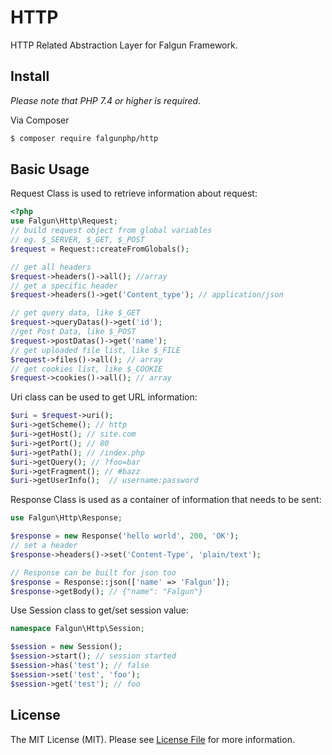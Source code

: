 
# HTTP

HTTP Related Abstraction Layer for Falgun Framework.

## Install
 *Please note that PHP 7.4 or higher is required.*

Via Composer

``` bash
$ composer require falgunphp/http
```

## Basic Usage
Request Class is used to retrieve information about request:
```php
<?php
use Falgun\Http\Request;
// build request object from global variables
// eg. $_SERVER, $_GET, $_POST
$request = Request::createFromGlobals();

// get all headers
$request->headers()->all(); //array
// get a specific header
$request->headers()->get('Content_type'); // application/json

// get query data, like $_GET
$request->queryDatas()->get('id');
//get Post Data, like $_POST
$request->postDatas()->get('name');
// get uploaded file list, like $_FILE
$request->files()->all(); // array
// get cookies list, like $_COOKIE
$request->cookies()->all(); // array
```
Uri class can be used to get URL information:
```php
$uri = $request->uri();
$uri->getScheme(); // http
$uri->getHost(); // site.com
$uri->getPort(); // 80
$uri->getPath(); // /index.php
$uri->getQuery(); // ?foo=bar
$uri->getFragment(); // #bazz
$uri->getUserInfo();  // username:password
```

Response Class is used as a container of information that needs to be sent:
```php
use Falgun\Http\Response;

$response = new Response('hello world', 200, 'OK');
// set a header
$response->headers()->set('Content-Type', 'plain/text');

// Response can be built for json too
$response = Response::json(['name' => 'Falgun']);
$response->getBody(); // {"name": "Falgun"}
``` 
Use Session class to get/set session value:
```php
namespace Falgun\Http\Session;

$session = new Session();
$session->start(); // session started
$session->has('test'); // false
$session->set('test', 'foo');
$session->get('test'); // foo
```

## License

The MIT License (MIT). Please see [License File](LICENSE.md) for more information.
